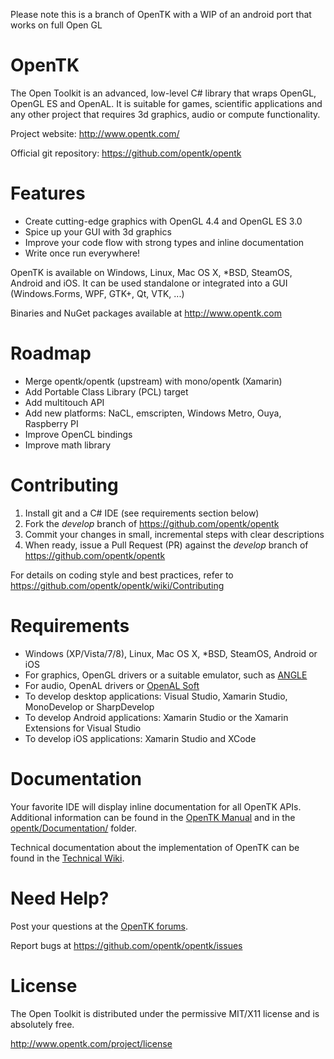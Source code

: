 Please note this is a branch of OpenTK with a WIP of an android port that works on full Open GL


OpenTK
======
 
The Open Toolkit is an advanced, low-level C# library that wraps OpenGL, OpenGL ES and OpenAL. It is suitable for games, scientific applications and any other project that requires 3d graphics, audio or compute functionality.
 
Project website: http://www.opentk.com/
 
Official git repository: https://github.com/opentk/opentk
 
 
Features
========
 
- Create cutting-edge graphics with OpenGL 4.4 and OpenGL ES 3.0
- Spice up your GUI with 3d graphics
- Improve your code flow with strong types and inline documentation
- Write once run everywhere!
 
OpenTK is available on Windows, Linux, Mac OS X, *BSD, SteamOS, Android and iOS. It can be used standalone or integrated into a GUI (Windows.Forms, WPF, GTK+, Qt, VTK, ...)
 
Binaries and NuGet packages available at http://www.opentk.com
 
 
Roadmap
=======
 
- Merge opentk/opentk (upstream) with mono/opentk (Xamarin)
- Add Portable Class Library (PCL) target
- Add multitouch API
- Add new platforms: NaCL, emscripten, Windows Metro, Ouya, Raspberry PI
- Improve OpenCL bindings
- Improve math library
 
 
Contributing
============
 
1. Install git and a C# IDE (see requirements section below)
2. Fork the _develop_ branch of https://github.com/opentk/opentk
3. Commit your changes in small, incremental steps with clear descriptions
4. When ready, issue a Pull Request (PR) against the _develop_ branch of https://github.com/opentk/opentk
 
For details on coding style and best practices, refer to https://github.com/opentk/opentk/wiki/Contributing
 
 
Requirements
============
 
- Windows (XP/Vista/7/8), Linux, Mac OS X, *BSD, SteamOS, Android or iOS
- For graphics, OpenGL drivers or a suitable emulator, such as [ANGLE](https://github.com/opentk/opentk/tree/Dependencies/Readme.txt)
- For audio, OpenAL drivers or [OpenAL Soft](https://github.com/opentk/opentk/tree/Dependencies/Readme.txt)
- To develop desktop applications: Visual Studio, Xamarin Studio, MonoDevelop or SharpDevelop
- To develop Android applications: Xamarin Studio or the Xamarin Extensions for Visual Studio
- To develop iOS applications: Xamarin Studio and XCode
 
 
Documentation
=============
 
Your favorite IDE will display inline documentation for all OpenTK APIs. Additional information can be found in the [OpenTK Manual](http://www.opentk.com/doc) and in the [opentk/Documentation/](https://github.com/opentk/opentk/tree/develop/Documentation) folder.
 
Technical documentation about the implementation of OpenTK can be found in the [Technical Wiki](https://github.com/opentk/opentk/wiki).
 
 
Need Help?
==========
 
Post your questions at the [OpenTK forums](http://www.opentk.com/forum).
 
Report bugs at https://github.com/opentk/opentk/issues
 
 
License
=======
 
The Open Toolkit is distributed under the permissive MIT/X11 license and is absolutely free.
 
http://www.opentk.com/project/license
